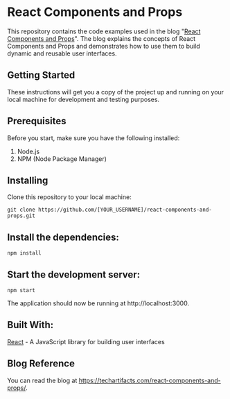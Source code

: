 # React Components and Props

This repository contains the code examples used in the blog "[React Components and Props](https://techartifacts.com/react-components-and-props)". The blog explains the concepts of React Components and Props and demonstrates how to use them to build dynamic and reusable user interfaces.

## Getting Started
These instructions will get you a copy of the project up and running on your local machine for development and testing purposes.

## Prerequisites

Before you start, make sure you have the following installed:
1. Node.js
2. NPM (Node Package Manager)

## Installing
Clone this repository to your local machine:

```
git clone https://github.com/[YOUR_USERNAME]/react-components-and-props.git
```

## Install the dependencies:

```
npm install
```

## Start the development server:

```
npm start
```

The application should now be running at http://localhost:3000.

## Built With:
[React](https://reactjs.org/) - A JavaScript library for building user interfaces

## Blog Reference
You can read the blog at https://techartifacts.com/react-components-and-props/.
